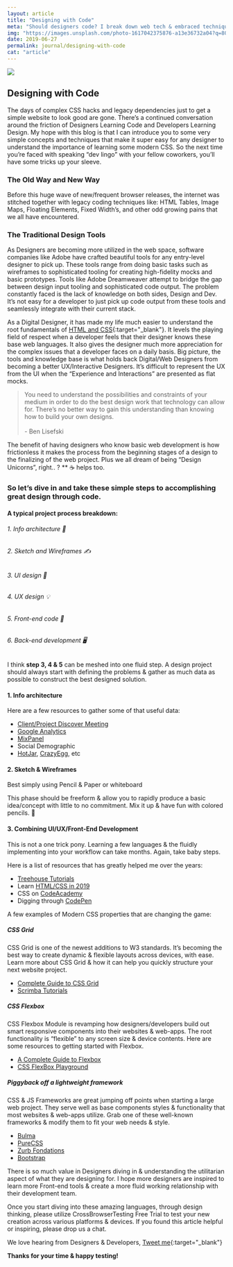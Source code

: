 ```yaml
---
layout: article
title: "Designing with Code"
meta: "Should designers code? I break down web tech & embraced techniques to align with the darks side."
img: "https://images.unsplash.com/photo-1617042375876-a13e36732a04?q=80&w=1080&height=566&auto=format&fit=crop"
date: 2019-06-27
permalink: journal/designing-with-code
cat: "article"
---
```


<div class="img-bg-blur mb-4">
  <img class="round-10" src="{{ page.img }}" />
</div>

## Designing with Code

The days of complex CSS hacks and legacy dependencies just to get a simple website to look good are gone.  There’s a continued conversation around the friction of Designers Learning Code and Developers Learning Design. My hope with this blog is that I can introduce you to some very simple concepts and techniques that make it super easy for any designer to understand the importance of learning some modern CSS.  So the next time you’re faced with speaking “dev lingo” with your fellow coworkers, you’ll have some tricks up your sleeve.

### The Old Way and New Way
Before this huge wave of new/frequent browser releases, the internet was stitched together with legacy coding techniques like: HTML Tables, Image Maps, Floating Elements, Fixed Width’s, and other odd growing pains that we all have encountered.

### The Traditional Design Tools
As Designers are becoming more utilized in the web space, software companies like Adobe have crafted beautiful tools for any entry-level designer to pick up. These tools range from doing basic tasks such as wireframes to sophisticated tooling for creating high-fidelity mocks and basic prototypes. Tools like Adobe Dreamweaver attempt to bridge the gap between design input tooling and sophisticated code output. The problem constantly faced is the lack of knowledge on both sides, Design and Dev. It’s not easy for a developer to just pick up code output from these tools and seamlessly integrate with their current stack.

As a Digital Designer, it has made my life much easier to understand the root fundamentals of [HTML and CSS](https://css-tricks.com/where-do-you-learn-html-css-in-2020/){:target="_blank"}. It levels the playing field of respect when a developer feels that their designer knows these base web languages. It also gives the designer much more appreciation for the complex issues that a developer faces on a daily basis. Big picture, the tools and knowledge base is what holds back Digital/Web Designers from becoming a better UX/Interactive Designers. It’s difficult to represent the UX from the UI when the “Experience and Interactions” are presented as flat mocks.

> You need to understand the possibilities and constraints of your medium in order to do the best design work that technology can allow for. There’s no better way to gain this understanding than knowing how to build your own designs.<br><br>- Ben Lisefski

The benefit of having designers who know basic web development is how frictionless it makes the process from the beginning stages of a design to the finalizing of the web project. Plus we all dream of being “Design Unicorns”, right.. ? ** ☕ helps too.

### So let’s dive in and take these simple steps to accomplishing great design through code.

#### A typical project process breakdown:
###### 1. Info architecture 📝
###### 2. Sketch and Wireframes ✍️
###### 3. UI design 🎨
###### 4. UX design 💡
###### 5. Front-end code 🔮
###### 6. Back-end development 🖥️

I think **step 3, 4 & 5** can be meshed into one fluid step. A design project should always start with defining the problems & gather as much data as possible to construct the best designed solution. 

#### 1. Info architecture

Here are a few resources to gather some of that useful data:

<ul class="list-dash">
  <li><a href="http://thedigitalprojectmanager.com/how-to-run-project-discovery-workshop-ask-the-right-questions/" target="_blank">Client/Project Discover Meeting</a></li>
  <li><a href="http://analytics.google.com/" target="_blank">Google Analytics</a></li>
  <li><a href="https://mixpanel.com/" target="_blank">MixPanel</a></li>
  <li>Social Demographic</li>
  <li><a href="https://www.hotjar.com/" target="_blank">HotJar</a>, <a href="https://www.crazyegg.com/" target="_blank">CrazyEgg</a>, etc</li>
</ul>

#### 2. Sketch & Wireframes

Best simply using Pencil & Paper or whiteboard

This phase should be freeform & allow you to rapidly produce a basic idea/concept with little to no commitment. Mix it up & have fun with colored pencils. 🎨

#### 3. Combining UI/UX/Front-End Development

This is not a one trick pony. Learning a few languages & the fluidly implementing into your workflow can take months. Again, take baby steps.

Here is a list of resources that has greatly helped me over the years:

<ul class="list-dash">
  <li><a href="https://teamtreehouse.com/tracks/front-end-web-development" target="_blank">Treehouse Tutorials</a></li>
  <li>Learn <a href="https://css-tricks.com/where-do-you-learn-html-css-in-2019/" target="_blank">HTML/CSS in 2019</a></li>
  <li>CSS on <a href="https://www.codecademy.com/learn/learn-css" target="_blank">CodeAcademy</a></li>
  <li>Digging through <a href="https://codepen.io/" target="_blank">CodePen</a></li>
</ul>

A few examples of Modern CSS properties that are changing the game:

##### CSS Grid

CSS Grid is one of the newest additions to W3 standards. It’s becoming the best way to create dynamic & flexible layouts across devices, with ease. Learn more about CSS Grid & how it can help you quickly structure your next website project.

<ul class="list-dash">
  <li><a href="https://css-tricks.com/snippets/css/complete-guide-grid/" target="_blank">Complete Guide to CSS Grid</a></li>
  <li><a href="https://scrimba.com/g/gR8PTE" target="_blank">Scrimba Tutorials</a></li>
</ul>


##### CSS Flexbox

CSS Flexbox Module is revamping how designers/developers build out smart responsive components into their websites & web-apps. The root functionality is “flexible” to any screen size & device contents. Here are some resources to getting started with Flexbox.

<ul class="list-dash">
  <li><a href="https://css-tricks.com/snippets/css/a-guide-to-flexbox/" target="_blank">A Complete Guide to Flexbox</a></li>
  <li><a href="https://the-echoplex.net/flexyboxes/" target="_blank">CSS FlexBox Playground</a></li>
</ul>

##### Piggyback off a lightweight framework

CSS & JS Frameworks are great jumping off points when starting a large web project. They serve well as base components styles & functionality that most websites & web-apps utilize. Grab one of these well-known frameworks & modify them to fit your web needs & style.

<ul class="list-dash">
  <li><a href="https://bulma.io/" target="_blank">Bulma</a></li>
  <li><a href="https://purecss.io/" target="_blank">PureCSS</a></li>
  <li><a href="https://foundation.zurb.com/" target="_blank">Zurb Fondations</a></li>
  <li><a href="https://getbootstrap.com/" target="_blank">Bootstrap</a></li>
</ul>

There is so much value in Designers diving in & understanding the utilitarian aspect of what they are designing for. I hope more designers are inspired to learn more Front-end tools & create a more fluid working relationship with their development team.

Once you start diving into these amazing languages, through design thinking, please utilize CrossBrowserTesting Free Trial to test your new creation across various platforms & devices. If you found this article helpful or inspiring, please drop us a chat.

We love hearing from Designers & Developers, [Tweet me](https://twitter.com/EliBrumley){:target="_blank"}

**Thanks for your time & happy testing!**


